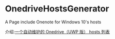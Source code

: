 # OnedriveHostsGenerator
A Page include Onenote for Windows 10's hosts

介绍:[一个自动维护的 Onedrive（UWP 版） hosts 列表](https://learningman.top/archives/245)
